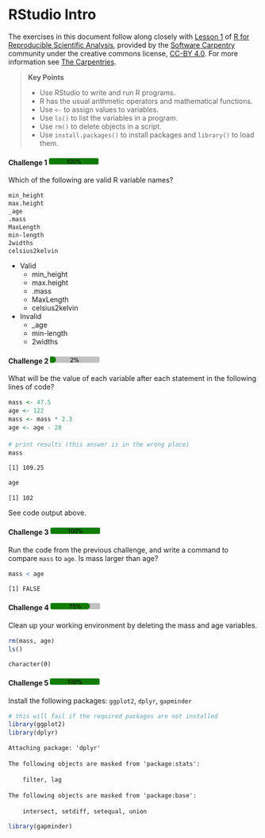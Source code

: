 RStudio Intro
================

The exercises in this document follow along closely with [Lesson
1](https://swcarpentry.github.io/r-novice-gapminder/01-rstudio-intro/index.html)
of [R for Reproducible Scientific
Analysis](https://swcarpentry.github.io/r-novice-gapminder/), provided
by the [Software Carpentry](https://software-carpentry.org/) community
under the creative commons license, [CC-BY
4.0](https://creativecommons.org/licenses/by/4.0/). For more information
see [The Carpentries](https://carpentries.org/).

<div>

> **Key Points**
>
> - Use RStudio to write and run R programs.
> - R has the usual arithmetic operators and mathematical functions.
> - Use `<-` to assign values to variables.
> - Use `ls()` to list the variables in a program.
> - Use `rm()` to delete objects in a script.
> - Use `install.packages()` to install packages and `library()` to load
>   them.

</div>

#### Challenge 1 <img src="score1.png">

Which of the following are valid R variable names?

    min_height
    max.height
    _age
    .mass
    MaxLength
    min-length
    2widths
    celsius2kelvin

<!-- Challenge 1 answer begin -->

- Valid
  - min_height
  - max.height
  - .mass
  - MaxLength
  - celsius2kelvin
- Invalid
  - \_age
  - min-length
  - 2widths

<!-- Challenge 1 answer end -->

#### Challenge 2 <img src="score2.png">

What will be the value of each variable after each statement in the
following lines of code?

``` r
mass <- 47.5
age <- 122
mass <- mass * 2.3
age <- age - 20

# print results (this answer is in the wrong place)
mass
```

    [1] 109.25

``` r
age
```

    [1] 102

<!-- Challenge 2 answer begin -->

See code output above. <!-- Challenge 2 answer end -->

#### Challenge 3 <img src="score3.png">

Run the code from the previous challenge, and write a command to compare
`mass` to `age`. Is mass larger than age?

<!-- Challenge 3 answer begin -->

``` r
mass < age
```

    [1] FALSE

<!-- Challenge 3 answer end -->

#### Challenge 4 <img src="score4.png">

Clean up your working environment by deleting the mass and age
variables.

<!-- Challenge 4 answer begin -->

``` r
rm(mass, age)
ls()
```

    character(0)

<!-- Challenge 4 answer end -->

#### Challenge 5 <img src="score5.png">

Install the following packages: `ggplot2`, `dplyr`, `gapminder`

<!-- Challenge 5 answer begin -->

``` r
# this will fail if the required packages are not installed
library(ggplot2)
library(dplyr)
```


    Attaching package: 'dplyr'

    The following objects are masked from 'package:stats':

        filter, lag

    The following objects are masked from 'package:base':

        intersect, setdiff, setequal, union

``` r
library(gapminder)
```

<!-- Challenge 5 answer end -->
